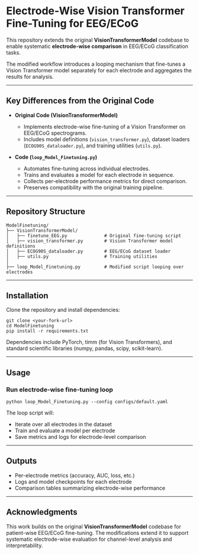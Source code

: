 # Electrode-Wise Vision Transformer Fine-Tuning for EEG/ECoG

This repository extends the original **VisionTransformerModel** codebase to enable systematic **electrode-wise comparison** in EEG/ECoG classification tasks.

The modified workflow introduces a looping mechanism that fine-tunes a Vision Transformer model separately for each electrode and aggregates the results for analysis.

---

## Key Differences from the Original Code

* **Original Code (VisionTransformerModel)**

  * Implements electrode-wise fine-tuning of a Vision Transformer on EEG/ECoG spectrograms.
  * Includes model definitions (`vision_transformer.py`), dataset loaders (`ECOG90S_dataloader.py`), and training utilities (`utils.py`).

* **Code (`loop_Model_Finetuning.py`)**

  * Automates fine-tuning across individual electrodes.
  * Trains and evaluates a model for each electrode in sequence.
  * Collects per-electrode performance metrics for direct comparison.
  * Preserves compatibility with the original training pipeline.

---

## Repository Structure

```
ModelFinetuning/
├── VisionTransformerModel/
│   ├── finetune_EEG.py              # Original fine-tuning script
│   ├── vision_transformer.py        # Vision Transformer model definitions
│   ├── ECOG90S_dataloader.py        # EEG/ECoG dataset loader
│   ├── utils.py                     # Training utilities
│
├── loop_Model_Finetuning.py         # Modified script looping over electrodes
```

---

## Installation

Clone the repository and install dependencies:

```
git clone <your-fork-url>
cd ModelFinetuning
pip install -r requirements.txt
```

Dependencies include PyTorch, timm (for Vision Transformers), and standard scientific libraries (numpy, pandas, scipy, scikit-learn).

---

## Usage

### Run electrode-wise fine-tuning loop

```
python loop_Model_Finetuning.py --config configs/default.yaml
```

The loop script will:

* Iterate over all electrodes in the dataset
* Train and evaluate a model per electrode
* Save metrics and logs for electrode-level comparison

---

## Outputs

* Per-electrode metrics (accuracy, AUC, loss, etc.)
* Logs and model checkpoints for each electrode
* Comparison tables summarizing electrode-wise performance

---

## Acknowledgments

This work builds on the original **VisionTransformerModel** codebase for patient-wise EEG/ECoG fine-tuning. The modifications extend it to support systematic electrode-wise evaluation for channel-level analysis and interpretability.
